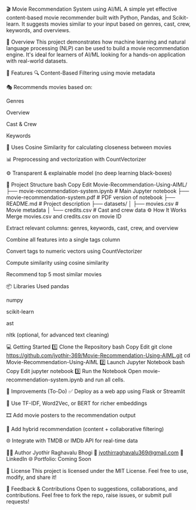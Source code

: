 🎬 Movie Recommendation System using AI/ML
A simple yet effective content-based movie recommender built with Python, Pandas, and Scikit-learn. It suggests movies similar to your input based on genres, cast, crew, keywords, and overviews.

🚀 Overview
This project demonstrates how machine learning and natural language processing (NLP) can be used to build a movie recommendation engine. It's ideal for learners of AI/ML looking for a hands-on application with real-world datasets.

🎯 Features
🔍 Content-Based Filtering using movie metadata

🎭 Recommends movies based on:

Genres

Overview

Cast & Crew

Keywords

🧠 Uses Cosine Similarity for calculating closeness between movies

📊 Preprocessing and vectorization with CountVectorizer

⚙️ Transparent & explainable model (no deep learning black-boxes)

📁 Project Structure
bash
Copy
Edit
Movie-Recommendation-Using-AIML/
├── movie-recommendation-system.ipynb    # Main Jupyter notebook
├── movie-recommendation-system.pdf      # PDF version of notebook
├── README.md                            # Project description
├── datasets/
│   ├── movies.csv                       # Movie metadata
│   └── credits.csv                      # Cast and crew data
⚙️ How It Works
Merge movies.csv and credits.csv on movie ID

Extract relevant columns: genres, keywords, cast, crew, and overview

Combine all features into a single tags column

Convert tags to numeric vectors using CountVectorizer

Compute similarity using cosine similarity

Recommend top 5 most similar movies

📦 Libraries Used
pandas

numpy

scikit-learn

ast

nltk (optional, for advanced text cleaning)

💻 Getting Started
1️⃣ Clone the Repository
bash
Copy
Edit
git clone https://github.com/jyothir-369/Movie-Recommendation-Using-AIML.git
cd Movie-Recommendation-Using-AIML
2️⃣ Launch Jupyter Notebook
bash
Copy
Edit
jupyter notebook
3️⃣ Run the Notebook
Open movie-recommendation-system.ipynb and run all cells.

🔧 Improvements (To-Do)
✅ Deploy as a web app using Flask or Streamlit

🌟 Use TF-IDF, Word2Vec, or BERT for richer embeddings

🎞️ Add movie posters to the recommendation output

🧠 Add hybrid recommendation (content + collaborative filtering)

🌐 Integrate with TMDB or IMDb API for real-time data

👨‍💻 Author
Jyothir Raghavalu Bhogi
📧 jyothirraghavalu369@gmail.com
🔗 LinkedIn
🌐 Portfolio: Coming Soon

📜 License
This project is licensed under the MIT License.
Feel free to use, modify, and share it!

🙌 Feedback & Contributions
Open to suggestions, collaborations, and contributions.
Feel free to fork the repo, raise issues, or submit pull requests!
